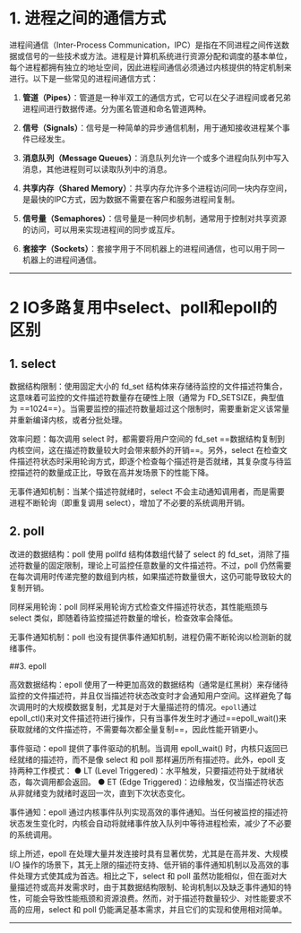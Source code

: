 # 1. 进程之间的通信方式

进程间通信（Inter-Process Communication，IPC）是指在不同进程之间传送数据或信号的一些技术或方法。进程是计算机系统进行资源分配和调度的基本单位，每个进程都拥有独立的地址空间，因此进程间通信必须通过内核提供的特定机制来进行。以下是一些常见的进程间通信方式：
1. **管道（Pipes）**：管道是一种半双工的通信方式，它可以在父子进程间或者兄弟进程间进行数据传递。分为匿名管道和命名管道两种。

2. **信号（Signals）**：信号是一种简单的异步通信机制，用于通知接收进程某个事件已经发生。

3. **消息队列（Message Queues）**：消息队列允许一个或多个进程向队列中写入消息，其他进程则可以读取队列中的消息。

4. **共享内存（Shared Memory）**：共享内存允许多个进程访问同一块内存空间，是最快的IPC方式，因为数据不需要在客户和服务进程间复制。

5. **信号量（Semaphores）**：信号量是一种同步机制，通常用于控制对共享资源的访问，可以用来实现进程间的同步或互斥。

6. **套接字（Sockets）**：套接字用于不同机器上的进程间通信，也可以用于同一机器上的进程间通信。

---

# 2 IO多路复用中select、poll和epoll的区别

## 1. select

数据结构限制：使用固定大小的 fd_set 结构体来存储待监控的文件描述符集合，这意味着可监控的文件描述符数量存在硬性上限（通常为 FD_SETSIZE，典型值为 ==1024==）。当需要监控的描述符数量超过这个限制时，需要重新定义该常量并重新编译内核，或者分批处理。

效率问题：每次调用 select 时，都需要将用户空间的 fd_set ==数据结构复制到内核空间，这在描述符数量较大时会带来额外的开销==。另外，select 在检查文件描述符状态时采用轮询方式，即逐个检查每个描述符是否就绪，其复杂度与待监控描述符的数量成正比，导致在高并发场景下的性能下降。

无事件通知机制：当某个描述符就绪时，select 不会主动通知调用者，而是需要进程不断轮询（即重复调用 select），增加了不必要的系统调用开销。

## 2. poll

改进的数据结构：poll 使用 pollfd 结构体数组代替了 select 的 fd_set，消除了描述符数量的固定限制，理论上可监控任意数量的文件描述符。不过，poll 仍然需要在每次调用时传递完整的数组到内核，如果描述符数量很大，这仍可能导致较大的复制开销。

同样采用轮询：poll 同样采用轮询方式检查文件描述符状态，其性能瓶颈与 select 类似，即随着待监控描述符数量的增长，检查效率会降低。

无事件通知机制：poll 也没有提供事件通知机制，进程仍需不断轮询以检测新的就绪事件。

##3. epoll

高效数据结构：epoll 使用了一种更加高效的数据结构（通常是红黑树）来存储待监控的文件描述符，并且仅当描述符状态改变时才会通知用户空间。这样避免了每次调用时的大规模数据复制，尤其是对于大量描述符的情况。`epoll`通过epoll_ctl()来对文件描述符进行操作，只有当事件发生时才通过==epoll_wait()来获取就绪的文件描述符，不需要每次都全量复制==，因此性能开销更小。

事件驱动：epoll 提供了事件驱动的机制。当调用 epoll_wait() 时，内核只返回已经就绪的描述符，而不是像 select 和 poll 那样遍历所有描述符。此外，epoll 支持两种工作模式： ● LT (Level Triggered)：水平触发，只要描述符处于就绪状态，每次调用都会返回。 ● ET (Edge Triggered)：边缘触发，仅当描述符状态从非就绪变为就绪时返回一次，直到下次状态变化。

事件通知：epoll 通过内核事件队列实现高效的事件通知。当任何被监控的描述符状态发生变化时，内核会自动将就绪事件放入队列中等待进程检索，减少了不必要的系统调用。

综上所述，epoll 在处理大量并发连接时具有显著优势，尤其是在高并发、大规模 I/O 操作的场景下，其无上限的描述符支持、低开销的事件通知机制以及高效的事件处理方式使其成为首选。相比之下，select 和 poll 虽然功能相似，但在面对大量描述符或高并发需求时，由于其数据结构限制、轮询机制以及缺乏事件通知的特性，可能会导致性能瓶颈和资源浪费。然而，对于描述符数量较少、对性能要求不高的应用，select 和 poll 仍能满足基本需求，并且它们的实现和使用相对简单。

---



